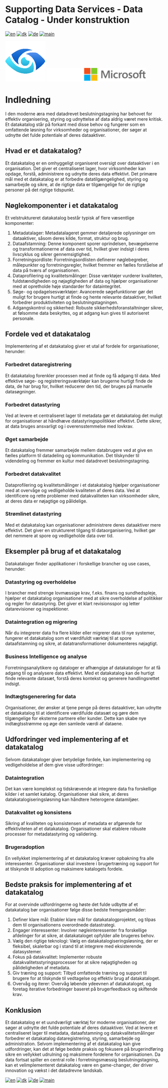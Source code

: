 # Supporting Data Services - Data Catalog - Under konstruktion

[![en](https://img.shields.io/badge/lang-en-red.svg)](DataCatalog.md)
[![dk](https://img.shields.io/badge/lang-dk-green.svg)](DataCatalog-da.md)
[![de](https://img.shields.io/badge/lang-de-yellow.svg)](DataCatalog-de.md)
[![main](https://img.shields.io/badge/main-document-blue.svg)](../../README.md)

![purview](../../images/Purview.png)        ![microsoft](../../images/microsoft.png)

# Indledning
I den moderne æra med datadrevet beslutningstagning har behovet for effektiv organisering, styring og udnyttelse af data aldrig været mere kritisk. Et datakatalog står på forkant med disse behov og fungerer som en omfattende løsning for virksomheder og organisationer, der søger at udnytte det fulde potentiale af deres dataaktiver.

## Hvad er et datakatalog?
Et datakatalog er en omhyggeligt organiseret oversigt over dataaktiver i en organisation. Det giver et centraliseret lager, hvor virksomheder kan opdage, forstå, administrere og udnytte deres data effektivt. Det primære mål med et datakatalog er at forbedre datatilgængelighed, styring og samarbejde og sikre, at de rigtige data er tilgængelige for de rigtige personer på det rigtige tidspunkt.

## Nøglekomponenter i et datakatalog

Et velstruktureret datakatalog består typisk af flere væsentlige komponenter:
1) Metadatalager: Metadatalageret gemmer detaljerede oplysninger om dataaktiver, såsom deres kilde, format, struktur og brug.
2) Dataafstamning: Denne komponent sporer oprindelsen, bevægelserne og transformationerne af data over tid, hvilket giver indsigt i deres livscyklus og sikrer gennemsigtighed.
3) Forretningsordliste: Forretningsordlisten definerer nøglebegreber, målepunkter og forretningsregler, hvilket fremmer en fælles forståelse af data på tværs af organisationen.
4) Dataprofilering og kvalitetsmålinger: Disse værktøjer vurderer kvaliteten, fuldstændigheden og nøjagtigheden af data og hjælper organisationer med at opretholde høje standarder for dataintegritet.
5) Søge- og opdagelsesværktøjer: Avancerede søgefunktioner gør det muligt for brugere hurtigt at finde og hente relevante dataaktiver, hvilket forbedrer produktiviteten og beslutningstagningen.
6) Adgangskontrol og sikkerhed: Robuste sikkerhedsforanstaltninger sikrer, at følsomme data beskyttes, og at adgang kun gives til autoriseret personale.

## Fordele ved et datakatalog

Implementering af et datakatalog giver et utal af fordele for organisationer, herunder:

### Forbedret dataregistrering
Et datakatalog forenkler processen med at finde og få adgang til data. Med effektive søge- og registreringsværktøjer kan brugerne hurtigt finde de data, de har brug for, hvilket reducerer den tid, der bruges på manuelle datasøgninger.

### Forbedret datastyring
Ved at levere et centraliseret lager til metadata gør et datakatalog det muligt for organisationer at håndhæve datastyringspolitikker effektivt. Dette sikrer, at data bruges ansvarligt og i overensstemmelse med lovkrav.

### Øget samarbejde
Et datakatalog fremmer samarbejde mellem databrugere ved at give en fælles platform til datadeling og kommunikation. Det tilskynder til videndeling og fremmer en kultur med datadrevet beslutningstagning.

### Forbedret datakvalitet
Dataprofilering og kvalitetsmålinger i et datakatalog hjælper organisationer med at overvåge og vedligeholde kvaliteten af deres data. Ved at identificere og rette problemer med datakvaliteten kan virksomheder sikre, at deres data er nøjagtige og pålidelige.

### Strømlinet datastyring
Med et datakatalog kan organisationer administrere deres dataaktiver mere effektivt. Det giver en struktureret tilgang til dataorganisering, hvilket gør det nemmere at spore og vedligeholde data over tid.

## Eksempler på brug af et datakatalog
Datakataloger finder applikationer i forskellige brancher og use cases, herunder:

### Datastyring og overholdelse
I brancher med strenge lovmæssige krav, f.eks. finans og sundhedspleje, hjælper et datakatalog organisationer med at sikre overholdelse af politikker og regler for datastyring. Det giver et klart revisionsspor og letter datarevisioner og inspektioner.

### Dataintegration og migrering
Når du integrerer data fra flere kilder eller migrerer data til nye systemer, fungerer et datakatalog som et værdifuldt værktøj til at spore dataafstamning og sikre, at datatransformationer dokumenteres nøjagtigt.

### Business Intelligence og analyse
Forretningsanalytikere og dataloger er afhængige af datakataloger for at få adgang til og analysere data effektivt. Med et datakatalog kan de hurtigt finde relevante datasæt, forstå deres kontekst og generere handlingsrettet indsigt.

### Indtægtsgenerering for data
Organisationer, der ønsker at tjene penge på deres dataaktiver, kan udnytte et datakatalog til at identificere værdifulde datasæt og gøre dem tilgængelige for eksterne partnere eller kunder. Dette kan skabe nye indtægtsstrømme og øge den samlede værdi af dataene.

## Udfordringer ved implementering af et datakatalog
Selvom datakataloger giver betydelige fordele, kan implementering og vedligeholdelse af dem give visse udfordringer:

### Dataintegration
Det kan være komplekst og tidskrævende at integrere data fra forskellige kilder i et samlet katalog. Organisationer skal sikre, at deres datakatalogiseringsløsning kan håndtere heterogene datamiljøer.

### Datakvalitet og konsistens
Sikring af kvaliteten og konsistensen af metadata er afgørende for effektiviteten af et datakatalog. Organisationer skal etablere robuste processer for metadatastyring og validering.

### Brugeradoption
En vellykket implementering af et datakatalog kræver opbakning fra alle interessenter. Organisationer skal investere i brugertræning og support for at tilskynde til adoption og maksimere katalogets fordele.

## Bedste praksis for implementering af et datakatalog
For at overvinde udfordringerne og høste det fulde udbytte af et datakatalog bør organisationer følge disse bedste fremgangsmåder:
1) Definer klare mål: Etabler klare mål for datakatalogprojektet, og tilpas dem til organisationens overordnede datastrategi.
2) Engager interessenter: Involver nøgleinteressenter fra forskellige afdelinger for at sikre, at datakataloget opfylder alle brugeres behov.
3) Vælg den rigtige teknologi: Vælg en datakatalogiseringsløsning, der er fleksibel, skalerbar og i stand til at integrere med eksisterende datasystemer.
4) Fokus på datakvalitet: Implementer robuste datakvalitetsstyringsprocesser for at sikre nøjagtigheden og pålideligheden af metadata.
5) Giv træning og support: Tilbyd omfattende træning og support til brugere for at tilskynde til vedtagelse og effektiv brug af datakataloget.
6) Overvåg og iterer: Overvåg løbende ydeevnen af datakataloget, og foretag iterative forbedringer baseret på brugerfeedback og skiftende krav.

## Konklusion
Et datakatalog er et uundværligt værktøj for moderne organisationer, der søger at udnytte det fulde potentiale af deres dataaktiver. Ved at levere et centraliseret lager til metadata, dataafstamning og datakvalitetsmålinger forbedrer et datakatalog dataregistrering, styring, samarbejde og administration. Selvom implementering af et datakatalog kan give udfordringer, kan det at følge bedste praksis og fokusere på brugerindføring sikre en vellykket udrulning og maksimere fordelene for organisationen. Da data fortsat spiller en central rolle i forretningsmæssig beslutningstagning, kan et velimplementeret datakatalog være en game-changer, der driver innovation og vækst i det datadrevne landskab.

[![en](https://img.shields.io/badge/lang-en-red.svg)](DataCatalog.md)
[![dk](https://img.shields.io/badge/lang-dk-green.svg)](DataCatalog-da.md)
[![de](https://img.shields.io/badge/lang-de-yellow.svg)](DataCatalog-de.md)
[![main](https://img.shields.io/badge/main-document-blue.svg)](../../README.md)

